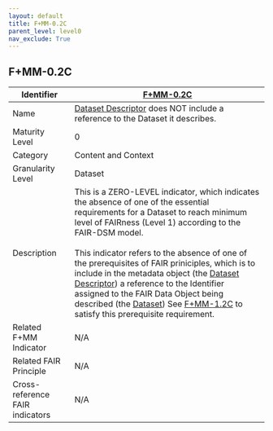 ```yaml
---
layout: default
title: F+MM-0.2C
parent_level: level0
nav_exclude: True
---
```


## F+MM-0.2C

| Identifier | [F+MM-0.2C](https://github.com/FAIRplus/Data-Maturity/edit/v0.3/docs/_indicators/1.F+MM-0.2C.md) |
| --------- | ----------|
| Name | [Dataset Descriptor](https://fairplus.github.io/Data-Maturity/docs/Glossary/#dataset-descriptor) does NOT include a reference to the Dataset it describes. |
| Maturity Level | 0 |
| Category | Content and Context |
| Granularity Level | Dataset |
| Description | This is a ZERO-LEVEL indicator, which indicates the absence of one of the essential requirements for a Dataset to reach minimum level of FAIRness (Level 1) according to the FAIR-DSM model. <br><br> This indicator refers to the absence of one of the prerequisites of FAIR priniciples, which is to include in the metadata object (the [Dataset Descriptor](https://fairplus.github.io/Data-Maturity/docs/Glossary/#dataset-descriptor)) a  reference to the Identifier assigned to the FAIR Data Object being described (the [Dataset](https://fairplus.github.io/Data-Maturity/docs/Glossary/#dataset)) See [F+MM-1.2C](https://github.com/FAIRplus/Data-Maturity/edit/v0.3/docs/_indicators/B.%20F+MM-1.2C.md) to satisfy this prerequisite requirement. |
| Related F+MM Indicator| N/A |
| Related FAIR Principle | N/A |
| Cross-reference FAIR indicators | N/A |
